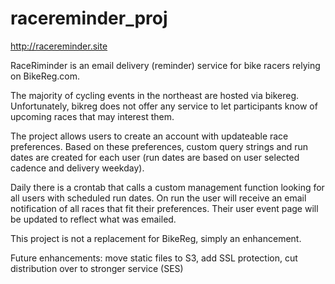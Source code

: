 # racereminder_proj

http://racereminder.site

RaceRiminder is an email delivery (reminder) service for bike racers relying on BikeReg.com.

The majority of cycling events in the northeast are hosted via bikereg. Unfortunately, bikreg does not offer any service to let participants know of upcoming races that may interest them.

The project allows users to create an account with updateable race preferences. Based on these preferences, custom query strings and run dates are created for each user (run dates are based on user selected cadence and delivery weekday).

Daily there is a crontab that calls a custom management function looking for all users with scheduled run dates. On run the user will receive an email notification of all races that fit their preferences. Their user event page will be updated to reflect what was emailed.

This project is not a replacement for BikeReg, simply an enhancement.

Future enhancements: move static files to S3, add SSL protection, cut distribution over to stronger service (SES)
